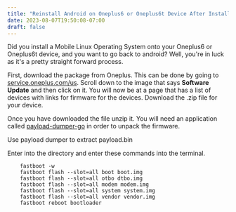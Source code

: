 ```yaml
---
title: "Reinstall Android on Oneplus6 or Oneplus6t Device After Installing Mobile Linux"
date: 2023-08-07T19:50:08-07:00
draft: false
---
```


Did you install a Mobile Linux Operating System onto your Oneplus6 or Oneplus6t device, and you want to go back to android? Well, you're in luck as it's a pretty straight forward process.

First, download the package from Oneplus. This can be done by going to [service.oneplus.com/us](https://service.oneplus.com/us). Scroll down to the image that says **Software Update** and then click on it. You will now be at a page that has a list of devices with links for firmware for the devices. Download the .zip file for your device.

Once you have downloaded the file unzip it. You will need an application called [payload-dumper-go](https://github.com/ssut/payload-dumper-go/releases) in order to unpack the firmware.


Use payload dumper to extract payload.bin

Enter into the directory and enter these commands into the terminal.

```
    fastboot -w
    fastboot flash --slot=all boot boot.img
    fastboot flash --slot=all otbo dtbo.img
    fastboot flash --slot=all modem modem.img
    fastboot flash --slot=all system system.img
    fastboot flash --slot=all vendor vendor.img
    fastboot reboot bootloader
```
